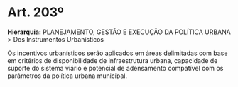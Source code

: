 # Art. 203º

**Hierarquia:** PLANEJAMENTO, GESTÃO E EXECUÇÃO DA POLÍTICA URBANA > Dos Instrumentos Urbanísticos

Os incentivos urbanísticos serão aplicados em áreas delimitadas com base em critérios de disponibilidade de infraestrutura urbana, capacidade de suporte do sistema viário e potencial de adensamento compatível com os parâmetros da política urbana municipal.






